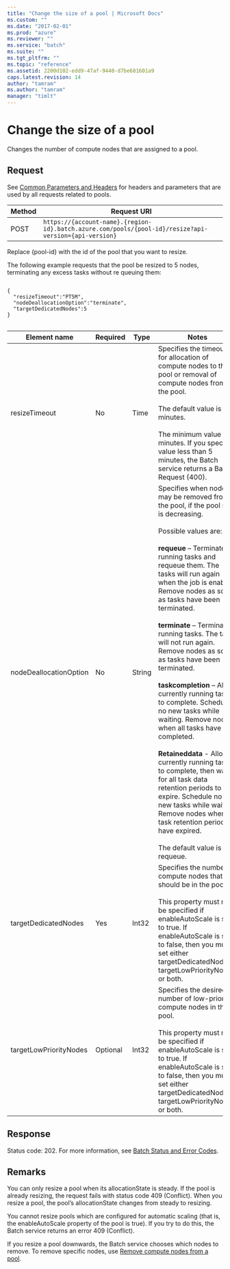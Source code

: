 ```yaml
---
title: "Change the size of a pool | Microsoft Docs"
ms.custom: ""
ms.date: "2017-02-01"
ms.prod: "azure"
ms.reviewer: ""
ms.service: "batch"
ms.suite: ""
ms.tgt_pltfrm: ""
ms.topic: "reference"
ms.assetid: 2200d102-edd9-47af-9440-d7be681601a9
caps.latest.revision: 14
author: "tamram"
ms.author: "tamram"
manager: "timlt"
---
```

# Change the size of a pool
  Changes the number of compute nodes that are assigned to a pool.  
  
##  <a name="bk_lifetime"></a> Request  
 See [Common Parameters and Headers](../batchservice/common-parameters-and-headers.md) for headers and parameters that are used by all requests related to pools.  
  
|Method|Request URI|  
|------------|-----------------|  
|POST|`https://{account-name}.{region-id}.batch.azure.com/pools/{pool-id}/resize?api-version={api-version}`|  
  
 Replace {pool-id} with the id of the pool that you want to resize.  
  
 The following example requests that the pool be resized to 5 nodes, terminating any excess tasks without re queuing them:  
  
```  
  
{  
  "resizeTimeout":"PT5M",  
  "nodeDeallocationOption":"terminate",  
  "targetDedicatedNodes":5  
}  
  
```  
  
|Element name|Required|Type|Notes|  
|------------------|--------------|----------|-----------|  
|resizeTimeout|No|Time|Specifies the timeout for allocation of compute nodes to the pool or removal of compute nodes from the pool.<br /><br /> The default value is 15 minutes.<br /><br /> The minimum value is 5 minutes. If you specify a value less than 5 minutes, the Batch service returns a Bad Request (400).|  
|nodeDeallocationOption|No|String|Specifies when nodes may be removed from the pool, if the pool size is decreasing.<br /><br /> Possible values are:<br /><br /> **requeue** – Terminate running tasks and requeue them. The tasks will run again when the job is enabled. Remove nodes as soon as tasks have been terminated.<br /><br /> **terminate** – Terminate running tasks. The tasks will not run again. Remove nodes as soon as tasks have been terminated.<br /><br /> **taskcompletion** – Allow currently running tasks to complete. Schedule no new tasks while waiting. Remove nodes when all tasks have completed.<br /><br /> **Retaineddata** -  Allow currently running tasks to complete, then wait for all task data retention periods to expire. Schedule no new tasks while waiting. Remove nodes when all task retention periods have expired.<br /><br /> The default value is requeue.|  
|targetDedicatedNodes|Yes|Int32|Specifies the number of compute nodes that should be in the pool.<br /><br /> This property must not be specified if enableAutoScale is set to true.  If enableAutoScale is set to false, then you must set either targetDedicatedNodes, targetLowPriorityNodes, or both.|  
|targetLowPriorityNodes|Optional|Int32|Specifies the desired number of low-priority compute nodes in the pool.<br /><br /> This property must not be specified if enableAutoScale is set to true.  If enableAutoScale is set to false, then you must set either targetDedicatedNodes, targetLowPriorityNodes, or both.|

## Response  
 Status code: 202. For more information, see [Batch Status and Error Codes](../batchservice/batch-status-and-error-codes.md).  
  
## Remarks  
 You can only resize a pool when its allocationState is steady. If the pool is already resizing, the request fails with status code 409 (Conflict). When you resize a pool, the pool’s allocationState changes from steady to resizing.  
  
 You cannot resize pools which are configured for automatic scaling (that is, the enableAutoScale property of the pool is true).  If you try to do this, the Batch service returns an error 409 (Conflict).  
  
 If you resize a pool downwards, the Batch service chooses which nodes to remove.  To remove specific nodes, use [Remove compute nodes from a pool](../batchservice/remove-compute-nodes-from-a-pool.md).  
  
  